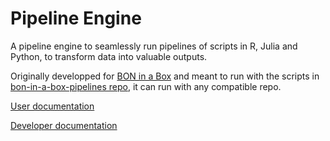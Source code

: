 # Pipeline Engine

A pipeline engine to seamlessly run pipelines of scripts in R, Julia and Python, to transform data into valuable outputs.

Originally developped for [BON in a Box](https://boninabox.geobon.org/) and meant to run with the scripts in [bon-in-a-box-pipelines repo](https://github.com/GEO-BON/bon-in-a-box-pipelines/), it can run with any compatible repo.

[User documentation](/README-user.md)

[Developer documentation](/README-dev.md)

